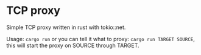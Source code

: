 # TCP proxy

Simple TCP proxy written in rust with tokio::net.

Usage: `cargo run` or you can tell it what to proxy: `cargo run TARGET SOURCE`, this will start the proxy on SOURCE through TARGET.
